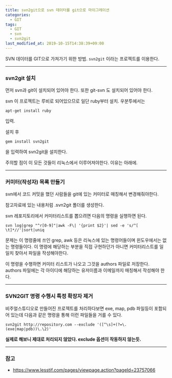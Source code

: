 ```yaml
---
title: svn2git으로 svn 데이터를 git으로 마이그레이션
categories:
  - GIT
tags:
  - GIT
  - svn
  - svn2git
last_modified_at: 2019-10-15T14:38:39+09:00
---
```

SVN 데이터를 GIT으로 가져가기 위한 방법. `svn2git` 이라는 프로젝트를 이용한다.

---

### svn2git 설치

먼저 svn과 git이 설치되어 있어야 한다. 또한 git-svn 도 설치되어 있어야 한다.

svn 이 프로젝트는 루비로 되어있으므로 일단 ruby부터 설치. 우분투에서는

```console
apt-get install ruby
```

입력.

설치 후

```console
gem install svn2git
```

을 입력하여 svn2git을 설치한다.

주의할 점이 이 모든 것들이 리눅스에서 이루어져야한다. 이유는 아래에.

---

### 커미터(작성자) 목록 만들기

svn에서 코드 커밋을 했던 사람들을 git에 있는 커미터로 매칭해서 변경해줘야한다.

참고자료에 있는 내용처럼 .svn2git 폴더를 생성한다.

svn 레포지토리에서 커미터리스트를 뽑으려면 다음의 명령을 실행하면 된다.

```console
svn log|grep "^r[0-9]"|awk -F\| '{print $2}'| sed -e 's/^[ \t]*//'|sort|uniq
```

문제는 이 명령줄에 쓰인 grep, awk 등은 리눅스에 있는 명령어들이며 윈도우에서는 없는 명령들이다. 이 명령에 해당하는 부분을 직접 구현하던가 아니면 커미터리스트를 일일치 찾아서 파일을 작성해야한다.

이 명령을 수행하면 커미터 리스트가 나오고 그것을 authors 파일로 저장한다. authors 파일에는 각 아이디에 해당하는 유저이름과 이메일까지 매칭해서 작성해야 한다.

---

### SVN2GIT 명령 수행시 특정 확장자 제거

비주얼스튜디오로 만들어진 프로젝트를 처리하다보면 exe, map, pdb 파일등이 포함되어 있는데 다음과 같은 명령을 통해 이런 파일들을 거를 수 있다.

```console
svn2git http://repository.com --exclude '([^\s]+(?=\.(exe|map|pdb))\.\2)'
```

**실제로 해보니 제대로 처리되지 않았다. exclude 옵션이 작동하지 않는듯.**

---

### 참고

  * <https://www.lesstif.com/pages/viewpage.action?pageId=23757066>
